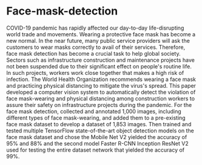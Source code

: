 # Face-mask-detection
COVID-19 pandemic has rapidly affected our day-to-day life-disrupting world trade and movements.
Wearing a protective face mask has become a new normal. In the near future, many public service
providers will ask the customers to wear masks correctly to avail of their services. Therefore, face mask
detection has become a crucial task to help global society. Sectors such as infrastructure construction
and maintenance projects have not been suspended due to their significant effect on people's routine
life. In such projects, workers work close together that makes a high risk of infection. The World Health
Organization recommends wearing a face mask and practicing physical distancing to mitigate the virus's
spread. This paper developed a computer vision system to automatically detect the violation of face
mask-wearing and physical distancing among construction workers to assure their safety on
infrastructure projects during the pandemic. For the face mask detection, collected and annotated 1,000
images, including different types of face mask-wearing, and added them to a pre-existing face mask
dataset to develop a dataset of 1,853 images. Then trained and tested multiple TensorFlow
state-of-the-art object detection models on the face mask dataset and chose the Mobile Net V2 yielded
the accuracy of 95% and 88% and the second model Faster R-CNN Inception ResNet V2 used for testing
the entire dataset network that yielded the accuracy of 99%.
